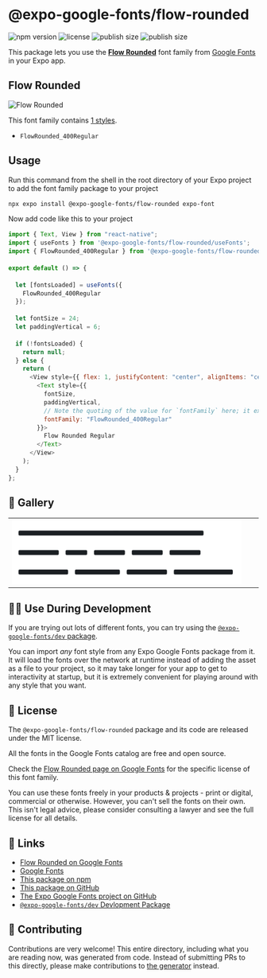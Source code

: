 # @expo-google-fonts/flow-rounded

![npm version](https://flat.badgen.net/npm/v/@expo-google-fonts/flow-rounded)
![license](https://flat.badgen.net/github/license/expo/google-fonts)
![publish size](https://flat.badgen.net/packagephobia/install/@expo-google-fonts/flow-rounded)
![publish size](https://flat.badgen.net/packagephobia/publish/@expo-google-fonts/flow-rounded)

This package lets you use the [**Flow Rounded**](https://fonts.google.com/specimen/Flow+Rounded) font family from [Google Fonts](https://fonts.google.com/) in your Expo app.

## Flow Rounded

![Flow Rounded](./font-family.png)

This font family contains [1 styles](#-gallery).

- `FlowRounded_400Regular`

## Usage

Run this command from the shell in the root directory of your Expo project to add the font family package to your project

```sh
npx expo install @expo-google-fonts/flow-rounded expo-font
```

Now add code like this to your project

```js
import { Text, View } from "react-native";
import { useFonts } from '@expo-google-fonts/flow-rounded/useFonts';
import { FlowRounded_400Regular } from '@expo-google-fonts/flow-rounded/400Regular';

export default () => {

  let [fontsLoaded] = useFonts({
    FlowRounded_400Regular
  });

  let fontSize = 24;
  let paddingVertical = 6;

  if (!fontsLoaded) {
    return null;
  } else {
    return (
      <View style={{ flex: 1, justifyContent: "center", alignItems: "center" }}>
        <Text style={{
          fontSize,
          paddingVertical,
          // Note the quoting of the value for `fontFamily` here; it expects a string!
          fontFamily: "FlowRounded_400Regular"
        }}>
          Flow Rounded Regular
        </Text>
      </View>
    );
  }
};
```

## 🔡 Gallery


||||
|-|-|-|
|![FlowRounded_400Regular](./400Regular/FlowRounded_400Regular.ttf.png)||||


## 👩‍💻 Use During Development

If you are trying out lots of different fonts, you can try using the [`@expo-google-fonts/dev` package](https://github.com/expo/google-fonts/tree/master/font-packages/dev#readme).

You can import _any_ font style from any Expo Google Fonts package from it. It will load the fonts over the network at runtime instead of adding the asset as a file to your project, so it may take longer for your app to get to interactivity at startup, but it is extremely convenient for playing around with any style that you want.


## 📖 License

The `@expo-google-fonts/flow-rounded` package and its code are released under the MIT license.

All the fonts in the Google Fonts catalog are free and open source.

Check the [Flow Rounded page on Google Fonts](https://fonts.google.com/specimen/Flow+Rounded) for the specific license of this font family.

You can use these fonts freely in your products & projects - print or digital, commercial or otherwise. However, you can't sell the fonts on their own. This isn't legal advice, please consider consulting a lawyer and see the full license for all details.

## 🔗 Links

- [Flow Rounded on Google Fonts](https://fonts.google.com/specimen/Flow+Rounded)
- [Google Fonts](https://fonts.google.com/)
- [This package on npm](https://www.npmjs.com/package/@expo-google-fonts/flow-rounded)
- [This package on GitHub](https://github.com/expo/google-fonts/tree/master/font-packages/flow-rounded)
- [The Expo Google Fonts project on GitHub](https://github.com/expo/google-fonts)
- [`@expo-google-fonts/dev` Devlopment Package](https://github.com/expo/google-fonts/tree/master/font-packages/dev)

## 🤝 Contributing

Contributions are very welcome! This entire directory, including what you are reading now, was generated from code. Instead of submitting PRs to this directly, please make contributions to [the generator](https://github.com/expo/google-fonts/tree/master/packages/generator) instead.

